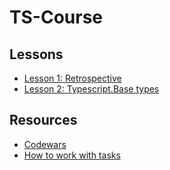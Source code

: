 # TS-Course

## Lessons
* [Lesson 1: Retrospective](./lessons/retrospective)
* [Lesson 2: Typescript.Base types](./lessons/ts_1)


## Resources
* [Codewars](./codewars.md)
* [How to work with tasks](./prRules.md)
